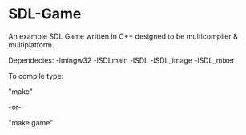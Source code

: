 SDL-Game
========

An example SDL Game written in C++ designed to be multicompiler &amp; multiplatform.

Dependecies:
-lmingw32
-lSDLmain
-lSDL
-lSDL_image
-lSDL_mixer

To compile type:

"make"

-or-

"make game"
